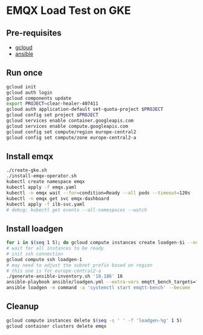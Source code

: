 # EMQX Load Test on GKE

## Pre-requisites

- [gcloud](https://cloud.google.com/sdk/docs/install)
- [ansible](https://docs.ansible.com/ansible/latest/installation_guide/intro_installation.html#installing-and-upgrading-ansible-with-pip)

## Run once

```bash
gcloud init
gcloud auth login
gcloud components update
export PROJECT=clear-healer-407411
gcloud auth application-default set-quota-project $PROJECT
gcloud config set project $PROJECT
gcloud services enable container.googleapis.com
gcloud services enable compute.googleapis.com
gcloud config set compute/region europe-central2
gcloud config set compute/zone europe-central2-a
```

## Install emqx

```bash
./create-gke.sh
./install-emqx-operator.sh
kubectl create namespace emqx
kubectl apply -f emqx.yaml
kubectl -n emqx wait --for=condition=Ready --all pods --timeout=120s
kubectl -n emqx get svc emqx-dashboard
kubectl apply -f ilb-svc.yaml
# debug: kubectl get events --all-namespaces --watch
```

## Install loadgen

```bash
for i in $(seq 1 5); do gcloud compute instances create loadgen-$i --network-interface "subnet=default,aliases=10.186.$i.0/28"  --image-project=ubuntu-os-cloud --image-family=ubuntu-2204-lts --machine-type=e2-standard-2 &; done
# wait for all instances to be ready
# init ssh connection
gcloud compute ssh loadgen-1
# may need to adjust the subnet prefix based on region
# this one is for europe-central2-a
./generate-ansible-inventory.sh '10.186' 16
ansible-playbook ansible/loadgen.yml --extra-vars emqtt_bench_targets="$(kubectl -n emqx get svc ilb -o json | jq -r '.status.loadBalancer.ingress[0].ip')"
ansible loadgen -m command -a 'systemctl start emqtt-bench' --become
```

## Cleanup

```bash
gcloud compute instances delete $(seq -s ' ' -f 'loadgen-%g' 1 5)
gcloud container clusters delete emqx
```
